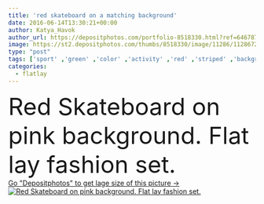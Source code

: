 ```yaml
---
title: 'red skateboard on a matching background'
date: 2016-06-14T13:30:21+00:00
author: Katya_Havok
author_url: https://depositphotos.com/portfolio-8518330.html?ref=64678756
image: https://st2.depositphotos.com/thumbs/8518330/image/11286/112867262/api_thumb_450.jpg?forcejpeg=true
type: "post"
tags: ['sport' ,'green' ,'color' ,'activity' ,'red' ,'striped' ,'background' ,'object' ,'view' ,'close up' ,'design' ,'isolated' ,'bright' ,'equipment' ,'shot' ,'studio' ,'new' ,'people' ,'board' ,'youth' ,'style' ,'retro' ,'fashion' ,'classic' ,'funky' ,'pink' ,'pastel' ,'stylish' ,'skate' ,'fitness' ,'culture' ,'down' ,'material' ,'wheel' ,'long' ,'extreme' ,'wheels' ,'crazy' ,'skateboarding' ,'deck' ,'upside' ,'skateboard' ,'hipster' ,'flatlay' ,'top lay' ]
categories: 
  - flatlay
---
```

<div aling="center">
            <font size="60"> Red Skateboard on pink background. Flat lay fashion set.</font>   
</div>
<div>
    <a href='https://st2.depositphotos.com/thumbs/8518330/image/11286/112867262/api_thumb_450.jpg?forcejpeg=true?ref=64678756' target=_blank > Go "Depositphotos" to get lage size of this picture ->
        <img href='https://st2.depositphotos.com/thumbs/8518330/image/11286/112867262/api_thumb_450.jpg?forcejpeg=true?ref=64678756' src='https://st2.depositphotos.com/8518330/11286/i/950/depositphotos_112867262-stock-photo-red-skateboard-on-a-matching.jpg?forcejpeg=true' alt='Red Skateboard on pink background. Flat lay fashion set.' >
    </a>
</div>
